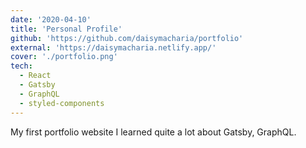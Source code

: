 ```yaml
---
date: '2020-04-10'
title: 'Personal Profile'
github: 'https://github.com/daisymacharia/portfolio'
external: 'https://daisymacharia.netlify.app/'
cover: './portfolio.png'
tech:
  - React
  - Gatsby
  - GraphQL
  - styled-components
---
```

My first portfolio website I learned quite a lot about Gatsby, GraphQL. 